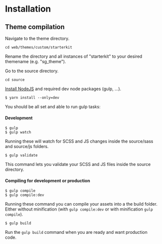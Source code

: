 # Installation

## Theme compilation

Navigate to the theme directory.
```
cd web/themes/custom/starterkit
```

Rename the directory and all instances of "starterkit" to your desired
themename (e.g. "sg_theme").

Go to the source directory.
```
cd source
```

[Install NodeJS](https://nodejs.org/en/download/) and required dev node
packages (gulp, ...).

```
$ yarn install --only=dev
```

You should be all set and able to run gulp tasks:

#### Development

```
$ gulp
$ gulp watch
```

Running these will watch for SCSS and JS changes inside the source/sass and
source/js folders.

```
$ gulp validate
```

This command lets you validate your SCSS and JS files inside the source
directory.

#### Compiling for development or production

```
$ gulp compile
$ gulp compile:dev
```

Running these command you can compile your assets into a the build folder.
Either without minification (with `gulp compile:dev` or with minification
`gulp compile`).

```
$ gulp build
```

Run the `gulp build` command when you are ready and want production code.
